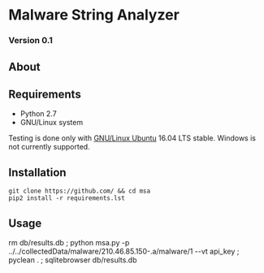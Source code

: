 # Malware String Analyzer

### Version 0.1

## About


## Requirements

* Python 2.7
* GNU/Linux system

Testing is done only with [GNU/Linux Ubuntu](http://www.ubuntu.com/) 16.04 LTS stable.
Windows is not currently supported.

## Installation

    git clone https://github.com/ && cd msa
    pip2 install -r requirements.lst

## Usage

rm db/results.db ; python msa.py -p ../../collectedData/malware/210.46.85.150-.a/malware/1 --vt api_key ; pyclean  . ; sqlitebrowser db/results.db
